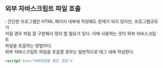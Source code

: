## 외부 자바스크립트 파일 호출

: 간단한 프로그램은 HTML 페이지 내부에 작성해도 문제가 되지 않지만, 프로그램규모가  
 커질 경우 파일 잘 구분해서 정리 할 필요가 있다. 이때 사용하는 것이 외부 자바스크립트  
 파일을 호출하는 방법이다.  
 외부 자바스크립트 파일을 호출할 경우는 일반적으로 <head>태그 내에 작성한다.

```html
<script src="자바파일명 혹은 경로">
```
